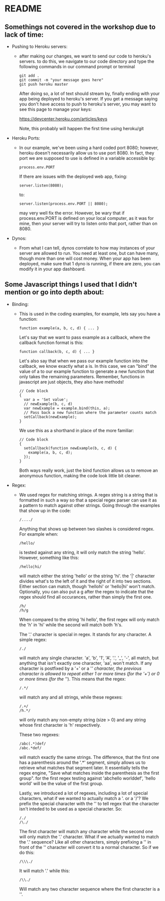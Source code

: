 README
======

Somethings not covered in the workshop due to lack of time:
-----------------------------------------------------------

- Pushing to Heroku servers:
  - after making our changes, we want to send our code to heroku's servers.
    to do this, we navigate to our code directory and type the following commands
    in our command prompt or terminal
    
        git add .
        git commit -m "your message goes here"
        git push heroku master
    
    After doing so, a lot of text should stream by, finally ending with your app
    being deployed to heroku's server. If you get a message saying you don't have
    access to push to heroku's server, you may want to see this page to manage your
    keys:
    
    https://devcenter.heroku.com/articles/keys
    
    Note, this probably will happen the first time using heroku/git
    
- Heroku Ports:
  - In our example, we've been using a hard coded port 8080; however, heroku doesn't
    necessarily allow us to use port 8080. In fact, they port we are supposed to use
    is defined in a variable accessible by:
    
        process.env.PORT
    
    If there are issues with the deployed web app, fixing:
    
        server.listen(8080);
    
    to:
    
        server.listen(process.env.PORT || 8080);
    
    may very well fix the error. However, be wary that if process.env.PORT is defined on
    your local computer, as it was for mine, then your server will try to listen onto
    that port, rather than on 8080.
    
- Dynos:
  - From what I can tell, dynos correlate to how may instances of your server are allowed
    to run. You need at least one, but can have many, though more than one will cost money.
    When your app has been deployed, make sure that 1 dyno is running, if there are zero,
    you can modify it in your app dashboard.
    
Some Javascript things I used that I didn't mention or go into depth about:
---------------------------------------------------------------------------

- Binding:
  - This is used in the coding examples, for example, lets say you have a function:
  
        function example(a, b, c, d) { ... }
    Let's say that we want to pass example as a callback, where the callback function format is this:
    
        function callback(b, c, d) { ... }
    Let's also say that when we pass our example function into the callback, we know exactly what a is.
    In this case, we can "bind" the value of a to our example function to generate a new function that only
    takes the remaining parameters. Remember, functions in javascript are just objects, they also have methods!
        
        // Code block
        {
          var a = 'Set value';
          // newExample(b, c, d)
          var newExample = example.bind(this, a);
          // Pass back a new function where the parameter counts match
          setCallback(newExample);
        }
    We use this as a shorthand in place of the more familiar:
        
        // Code block
        {
          setCallback(function newExample(b, c, d) {
            example(a, b, c, d);
          });
        }
    Both ways really work, just the bind function allows us to remove an anonymous function, making the code
    look little bit cleaner.
    
- Regex:
  - We used regex for matching strings. A regex string is a string that is formatted in such a way so that a
    special regex parser can use it as a pattern to match against other strings. Going through the examples that
    show up in the code:

        /..../
    Anything that shows up between two slashes is considered regex. For example when:
    
        /hello/
    is tested against any string, it will only match the string 'hello'. However, something like this:
    
        /hello|hi/
    will match either the string 'hello' or the string 'hi'. the '|' character divides what's to the left of it
    and the right of it into two sections. Either section can match, though 'hellohi' or 'hello|hi' won't match.
    Optionally, you can also put a g after the regex to indicate that the regex should find all occurances, rather than
    simply the first one.
    
        /h/
        /h/g
    When compared to the string 'hi hello', the first regex will only match the 'h' in 'hi' while the second will match both 'h's.
    
    
    
    The '.' character is special in regex. It stands for any character. A simple regex:
    
        /./ 
    will match any single character. 'a', 'b', '1', 'A', '.', '_', '-', all match, but anything that isn't
    exactly one character, 'aa', won't match.
    If any character is postfixed by a '+' or a '*' character, the previous character is
    allowed to repeat either 1 or more times (for the '+') or 0 or more times (for the '*'). This means that the regex:
    
        /.*/
    will match any and all strings, while these regexes:
    
        /.+/
        /h.*/
    will only match any non-empty string (size > 0) and any string whose first character is 'h' respectively.
    
    
    
    These two regexes:
    
        /abc(.*)def/
        /abc.*def/
    will match exactly the same strings. The difference, that the first one has a parenthesis around the '.*' segment, simply
    allows us to retrieve what matches that segment later. It essentially tells the regex engine, "Save what matches inside the parenthesis
    as the first group". for the first regex testing against 'abchello worlddef', 'hello world' will be the value of the first group. 
    
    
    
    Lastly, we introduced a lot of regexes, including a lot of special characters, what if we wanted to actually match a '. or a '/'? We prefix
    the special character with the '\' to tell regex that the character isn't inteded to be used as a special character. So:
    
        /./
        /\./
    The first character will match any character while the second one will only match the '.' character. What if we actually wanted to match the '\.' sequence?
    Like all other characters, simply prefixing a '\' in front of the '\' character will convert it to a normal character. So if we do this:
    
        /\\\./
    It will match '\.' while this:
    
        /\\./
    Will match any two character sequence where the first character is a '\'.
    
    
    
    
    
    
    
    